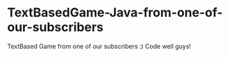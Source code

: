 # TextBasedGame-Java-from-one-of-our-subscribers
TextBased Game from one of our subscribers :) Code well guys!
